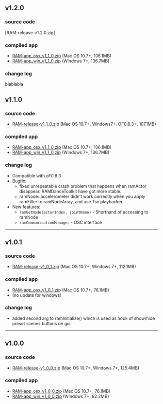 ## v1.2.0

### source code
[RAM-release-v1.2.0.zip]

### compiled app
- [RAM-app_osx_v1_1_0.zip](https://github.com/YCAMInterlab/RAMDanceToolkit/releases/download/v1.1.0/RAM-app_osx_v1_1_0.zip) (Mac OS 10.7+, 106.1MB)
- [RAM-app_win_v1_1_0.zip](https://github.com/YCAMInterlab/RAMDanceToolkit/releases/download/v1.1.0/RAM-app_win_v1_1_0.zip) (Windows 7+, 136.7MB)

### change log
blablabla

## v1.1.0

### source code
- [RAM-release-v1_1_0.zip](https://github.com/YCAMInterlab/RAMDanceToolkit/releases/download/v1.1.0/RAM-release-v1_1_0.zip) (Mac OS 10.7+, Windows7+, OF0.8.3+, 107.1MB)

### compiled app
- [RAM-app_osx_v1_1_0.zip](https://github.com/YCAMInterlab/RAMDanceToolkit/releases/download/v1.1.0/RAM-app_osx_v1_1_0.zip) (Mac OS 10.7+, 106.1MB)
- [RAM-app_win_v1_1_0.zip](https://github.com/YCAMInterlab/RAMDanceToolkit/releases/download/v1.1.0/RAM-app_win_v1_1_0.zip) (Windows 7+, 136.7MB)

### change log

- Compatible with oF0.8.3
- Bugfix:
  - fixed unrepeatable crash problem that happens when ramActor disappear. RAMDanceToolkit have got more stable.
  - ramNode::accelerometer didn't work correctly when you apply ramFilter to ramNodeArray, and use Tsv playbacker
- New features:
  - `ramGetNode(actorIndex, jointName)` - Shorthand of accessing to ramNode
  - `ramCommunicationManager` - OSC interface


---


## v1.0.1

### source code
- [RAM-release-v1_0_1.zip](https://github.com/YCAMInterlab/RAMDanceToolkit/releases/download/v1.0.1/RAM-release-v1_0_1.zip) (Mac OS 10.7+, Windows 7+, 112.1MB)

### compiled app
- [RAM-app_osx_v1_0_1.zip](https://github.com/YCAMInterlab/RAMDanceToolkit/releases/download/v1.0.1/RAM-app_osx_v1_0_1.zip) (Mac OS 10.7+, 76.1MB)
- (no update for windows)

### change log

- added second arg to ramInitialize() which is used as hook of show/hide preset scenes buttons on gui


---


## v1.0.0

### source code
- [RAM-release-v1_0_0.zip](https://github.com/YCAMInterlab/RAMDanceToolkit/releases/download/v1.0.0/RAM-release-v1_0_0.zip) (Mac OS 10.7+, Windows 7+, 125.4MB)

### compiled app
- [RAM-app_osx_v1_0_0.zip](https://github.com/YCAMInterlab/RAMDanceToolkit/releases/download/v1.0.0/RAM-app_osx_v1_0_0.zip) (Mac OS 10.7+, 76.1MB)
- [RAM-app_win_v1_0_0.zip](https://github.com/YCAMInterlab/RAMDanceToolkit/releases/download/v1.0.0/RAM-app_win_v1_0_0.zip) (Windows 7+, 82.2MB)

